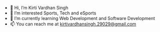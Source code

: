 - 👋 Hi, I’m Kirti Vardhan Singh
- 👀 I’m interested Sports, Tech and eSports
- 🌱 I’m currently learning Web Development and Software Development
- 📫 You can reach me at kirtivardhansingh.29029@gmail.com

<!---
KirtivardhanS/KirtivardhanS is a ✨ special ✨ repository because its `README.md` (this file) appears on your GitHub profile.
You can click the Preview link to take a look at your changes.
--->

